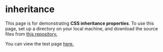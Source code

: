 # inheritance

This page is for demonstrating <strong>CSS inheritance properties</strong>. To use this page, set up a directory on your local machine, and download the source files from <a href=https://github.com/elborracho420/inheritance title="Github Source Files"> this repository.</a>


You can view the test page <a href=https://elborracho420.github.io/inheritance/inheritance.html/ title="Test Page"> here.</a>
